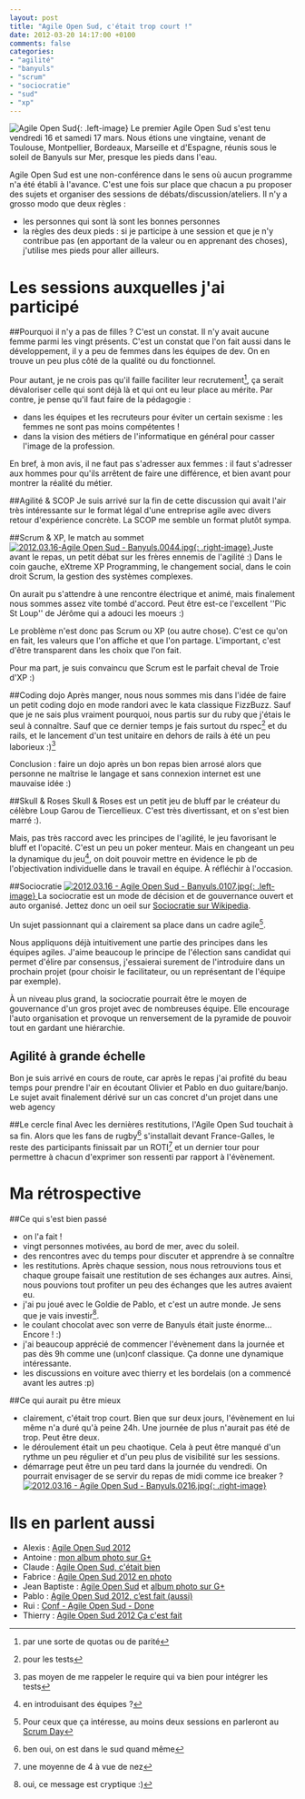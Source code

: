 ```yaml
---
layout: post
title: "Agile Open Sud, c'était trop court !"
date: 2012-03-20 14:17:00 +0100
comments: false
categories: 
- "agilité"
- "banyuls"
- "scrum"
- "sociocratie"
- "sud"
- "xp"
---
```

![Agile Open Sud](https://blog-img.crafting-labs.fr/logo/.aos_2012_s.jpg){: .left-image}
 Le premier Agile Open Sud s'est tenu vendredi 16 et samedi 17 mars.
Nous étions une vingtaine, venant de Toulouse, Montpellier, Bordeaux, Marseille et d'Espagne, réunis sous le soleil de Banyuls sur Mer, presque les pieds dans l'eau.


Agile Open Sud est une non-conférence dans le sens où aucun programme n'a été établi à l'avance.
C'est une fois sur place que chacun a pu proposer des sujets et organiser des sessions de débats/discussion/ateliers.
Il n'y a grosso modo que deux règles :

* les personnes qui sont là sont les bonnes personnes
* la règles des deux pieds : si je participe à une session et que je n'y contribue pas (en apportant de la valeur ou en apprenant des choses), j'utilise mes pieds pour aller ailleurs.

# Les sessions auxquelles j'ai participé

##Pourquoi il n'y a pas de filles ?
C'est un constat. Il n'y avait aucune femme parmi les vingt présents. C'est un constat que l'on fait aussi dans le développement, il y a peu de femmes dans les équipes de dev.
On en trouve un peu plus côté de la qualité ou du fonctionnel.

Pour autant, je ne crois pas qu'il faille faciliter leur recrutement[^1], ça serait dévaloriser celle qui sont déjà là et qui ont eu leur place au mérite.
Par contre, je pense qu'il faut faire de la pédagogie :
* dans les équipes et les recruteurs pour éviter un certain sexisme : les femmes ne sont pas moins compétentes !
* dans la vision des métiers de l'informatique en général pour casser l'image de la profession.

En bref, à mon avis, il ne faut pas s'adresser aux femmes : il faut s'adresser aux hommes pour qu'ils arrêtent de faire une différence, et bien avant pour montrer la réalité du métier.

##Agilité & SCOP
Je suis arrivé sur la fin de cette discussion qui avait l'air très intéressante sur le format légal d'une entreprise agile avec divers retour d'expérience concrète.
La SCOP me semble un format plutôt sympa.

##Scrum & XP, le match au sommet
[![2012.03.16-Agile Open Sud - Banyuls.0044.jpg](https://blog-img.crafting-labs.fr/2012.03_-_Agile_Open_Sud/.2012.03.16_-_Agile_Open_Sud_-_Banyuls.0044_s.jpg){: .right-image}
](https://blog-img.crafting-labs.fr/2012.03_-_Agile_Open_Sud/2012.03.16_-_Agile_Open_Sud_-_Banyuls.0044.jpg)
Juste avant le repas, un petit débat sur les frères ennemis de l'agilité :)
Dans le coin gauche, eXtreme XP Programming, le changement social, dans le coin droit Scrum, la gestion des systèmes complexes.

On aurait pu s'attendre à une rencontre électrique et animé, mais finalement nous sommes assez vite tombé d'accord.
Peut être est-ce l'excellent ''Pic St Loup'' de Jérôme qui a adouci les moeurs :)

Le problème n'est donc pas Scrum ou XP (ou autre chose). C'est ce qu'on en fait, les valeurs que l'on affiche et que l'on partage.
L'important, c'est d'être transparent dans les choix que l'on fait.

Pour ma part, je suis convaincu que Scrum est le parfait cheval de Troie d'XP :)

##Coding dojo
Après manger, nous nous sommes mis dans l'idée de faire un petit coding dojo en mode randori avec le kata classique FizzBuzz.
Sauf que je ne sais plus vraiment pourquoi, nous partis sur du ruby que j'étais le seul à connaître. 
Sauf que ce dernier temps je fais surtout du rspec[^2] et du rails, et le lancement d'un test unitaire en dehors de rails à été un peu laborieux :)[^3]

Conclusion : faire un dojo après un bon repas bien arrosé alors que personne ne maîtrise le langage et sans connexion internet est une mauvaise idée :)

##Skull & Roses
Skull & Roses est un petit jeu de bluff par le créateur du célèbre Loup Garou de Tiercellieux.
C'est très divertissant, et on s'est bien marré :).

Mais, pas très raccord avec les principes de l'agilité, le jeu favorisant le bluff et l'opacité. C'est un peu un poker menteur.
Mais en changeant un peu la dynamique du jeu[^4], on doit pouvoir mettre en évidence le pb de l'objectivation individuelle dans le travail en équipe.
À réfléchir à l'occasion.

##Sociocratie
[![2012.03.16 - Agile Open Sud - Banyuls.0107.jpg](https://blog-img.crafting-labs.fr/2012.03_-_Agile_Open_Sud/.2012.03.16_-_Agile_Open_Sud_-_Banyuls.0107_s.jpg){: .left-image}
](https://blog-img.crafting-labs.fr/2012.03_-_Agile_Open_Sud/2012.03.16_-_Agile_Open_Sud_-_Banyuls.0107.jpg)
La sociocratie est un mode de décision et de gouvernance ouvert et auto organisé. Jettez donc un oeil sur [Sociocratie sur Wikipedia](http://fr.wikipedia.org/wiki/Sociocratie).

Un sujet passionnant qui a clairement sa place dans un cadre agile[^5].

Nous appliquons déjà intuitivement une partie des principes dans les équipes agiles. J'aime beaucoup le principe de l'élection sans candidat qui permet d'élire par consensus, j'essaierai surement de l'introduire dans un prochain projet (pour choisir  le facilitateur, ou un représentant de l'équipe par exemple).

À un niveau plus grand, la sociocratie pourrait être le moyen de gouvernance d'un gros projet avec de nombreuses équipe. Elle encourage l'auto organisation et provoque un renversement de la pyramide de pouvoir tout en gardant une hiérarchie.

## Agilité à grande échelle
Bon je suis arrivé en cours de route, car après le repas j'ai profité du beau temps pour prendre l'air en écoutant Olivier et Pablo en duo guitare/banjo.
Le sujet avait finalement dérivé sur un cas concret d'un projet dans une web agency

##Le cercle final
Avec les dernières restitutions, l'Agile Open Sud touchait à sa fin.
Alors que les fans de rugby[^6] s'installait devant France-Galles, le reste des participants finissait par un ROTI[^7] et un dernier tour pour permettre à chacun d'exprimer son ressenti par rapport à l'évènement.

# Ma rétrospective
##Ce qui s'est bien passé
* on l'a fait !
* vingt personnes motivées, au bord de mer, avec du soleil.
* des rencontres avec du temps pour discuter et apprendre à se connaître
* les restitutions. Après chaque session, nous nous retrouvions tous et chaque groupe faisait une restitution de ses échanges aux autres. Ainsi, nous pouvions tout profiter un peu des échanges que les autres avaient eu.
* j'ai pu joué avec le Goldie de Pablo, et c'est un autre monde. Je sens que je vais investir[^8].
* le coulant chocolat avec son verre de Banyuls était juste énorme... Encore ! :)
* j'ai beaucoup apprécié de commencer l'évènement dans la journée et pas dès 9h comme une (un)conf classique. Ça donne une dynamique intéressante.
* les discussions en voiture avec thierry et les bordelais (on a commencé avant les autres :p)

##Ce qui aurait pu être mieux
* clairement, c'était trop court. Bien que sur deux jours, l'évènement en lui même n'a duré qu'à peine 24h. Une journée de plus n'aurait pas été de trop. Peut être deux.
* le déroulement était un peu chaotique. Cela à peut être manqué d'un rythme un peu régulier et d'un peu plus de visibilité sur les sessions.
* démarrage peut être un peu tard dans la journée du vendredi. On pourrait envisager de se servir du repas de midi comme ice breaker ?
[![2012.03.16 - Agile Open Sud - Banyuls.0216.jpg](https://blog-img.crafting-labs.fr/2012.03_-_Agile_Open_Sud/.2012.03.16_-_Agile_Open_Sud_-_Banyuls.0216_s.jpg){: .right-image}
](https://blog-img.crafting-labs.fr/2012.03_-_Agile_Open_Sud/2012.03.16_-_Agile_Open_Sud_-_Banyuls.0216.jpg)
# Ils en parlent aussi
* Alexis : [Agile Open Sud 2012](http://ayeba.fr/2012/03/agile-open-sud-2012/)
* Antoine : [mon album photo sur G+](https://plus.google.com/u/0/photos/106365002551487975401/albums/5721890626407772961)
* Claude : [Agile Open Sud, c'était bien](http://www.aubryconseil.com/post/Agile-Open-Sud-c-etait-bien)
* Fabrice : [Agile Open Sud 2012 en photo](http://agilarium.blogspot.fr/2012/03/agile-open-sud-2012.html)
* Jean Baptiste : [Agile Open Sud](http://www.arpinum.fr/2012/03/18/agile-open-sud/) et [album photo sur G+](https://plus.google.com/u/0/photos/116143551415551277170/albums/5721290570804148241)
* Pablo : [Agile Open Sud 2012, c’est fait (aussi)](http://www.areyouagile.com/2012/03/agile-open-sud-2012-cest-fait-aussi/)
* Rui : [Conf - Agile Open Sud - Done](http://www.rui.fr/event/conf-agile-open-suddone/2012/03/19/)
* Thierry : [Agile Open Sud 2012 Ça c'est fait](http://thierrycros.net/?post/2012/03/18/Agile-Open-Sud-2012-%3A-c-est-fait)


[^1]: par une sorte de quotas ou de parité
[^2]: pour les tests
[^3]: pas moyen de me rappeler le require qui va bien pour intégrer les tests
[^4]: en introduisant des équipes ?
[^5]: Pour ceux que ça intéresse, au moins deux sessions en parleront au [Scrum Day](http://www.scrumday.fr)
[^6]: ben oui, on est dans le sud quand même
[^7]: une moyenne de 4 à vue de nez
[^8]: oui, ce message est cryptique :)
